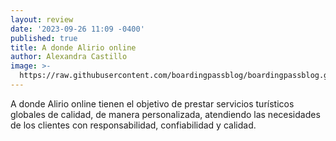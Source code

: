 ```yaml
---
layout: review
date: '2023-09-26 11:09 -0400'
published: true
title: A donde Alirio online
author: Alexandra Castillo
image: >-
  https://raw.githubusercontent.com/boardingpassblog/boardingpassblog.github.io/main/assets/images/alirio.jpg
---
```

A donde Alirio online tienen el objetivo de prestar servicios turísticos globales de calidad, de manera personalizada, atendiendo las necesidades de los clientes con responsabilidad, confiabilidad y calidad.
